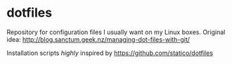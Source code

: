 dotfiles
========

Repository for configuration files I usually want on my Linux boxes. Original idea: http://blog.sanctum.geek.nz/managing-dot-files-with-git/

Installation scripts *highly* inspired by https://github.com/statico/dotfiles
